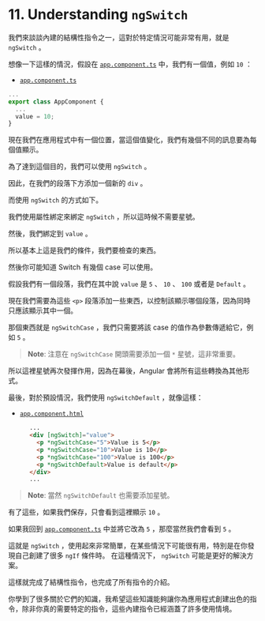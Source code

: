# 11. Understanding `ngSwitch`

我們來談談內建的結構性指令之一，這對於特定情況可能非常有用，就是 `ngSwitch` 。

想像一下這樣的情況，假設在 [`app.component.ts`](../../directives/src/app/app.component.ts) 中，我們有一個值，例如 `10` ：

- [`app.component.ts`](../../directives/src/app/app.component.ts)

```ts
...
export class AppComponent {
  ...
  value = 10;
}
```

現在我們在應用程式中有一個位置，當這個值變化，我們有幾個不同的訊息要為每個值顯示。

為了達到這個目的，我們可以使用 `ngSwitch` 。

因此，在我們的段落下方添加一個新的 `div` 。

而使用 `ngSwitch` 的方式如下。

我們使用屬性綁定來綁定 `ngSwitch` ，所以這時候不需要星號。

然後，我們綁定到 `value` 。

所以基本上這是我們的條件，我們要檢查的東西。

然後你可能知道 Switch 有幾個 case 可以使用。

假設我們有一個段落，我們在其中說 `value` 是 `5` 、 `10` 、 `100` 或者是 `Default` 。

現在我們需要為這些 `<p>` 段落添加一些東西，以控制該顯示哪個段落，因為同時只應該顯示其中一個。

那個東西就是 `ngSwitchCase` ，我們只需要將該 case 的值作為參數傳遞給它，例如 `5` 。

> **Note**:
> 注意在 `ngSwitchCase` 開頭需要添加一個 `*` 星號，這非常重要。

所以這裡星號再次發揮作用，因為在幕後，Angular 會將所有這些轉換為其他形式。

最後，對於預設情況，我們使用 `ngSwitchDefault` ，就像這樣：

- [`app.component.html`](../../directives/src/app/app.component.html)

```html
      ...
      <div [ngSwitch]="value">
        <p *ngSwitchCase="5">Value is 5</p>
        <p *ngSwitchCase="10">Value is 10</p>
        <p *ngSwitchCase="100">Value is 100</p>
        <p *ngSwitchDefault>Value is default</p>
      </div>
      ...
```

> **Note**: 
> 當然 `ngSwitchDefault` 也需要添加星號。

有了這些，如果我們保存，只會看到這裡顯示 `10` 。

如果我回到 [`app.component.ts`](../../directives/src/app/app.component.ts) 中並將它改為 `5` ，那麼當然我們會看到 `5` 。

這就是 `ngSwitch` ，使用起來非常簡單，在某些情況下可能很有用，特別是在你發現自己創建了很多 `ngIf` 條件時。 在這種情況下， `ngSwitch` 可能是更好的解決方案。

這樣就完成了結構性指令，也完成了所有指令的介紹。

你學到了很多關於它們的知識，我希望這些知識能夠讓你為應用程式創建出色的指令，除非你真的需要特定的指令，這些內建指令已經涵蓋了許多使用情境。